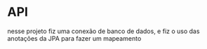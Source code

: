 # API
nesse projeto fiz uma conexão de banco de dados, e fiz o uso das anotações da JPA para fazer um mapeamento
